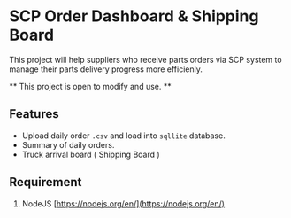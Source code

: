 # SCP Order Dashboard & Shipping Board
This project will help suppliers who receive parts orders via SCP system to
manage their parts delivery progress more efficienly.

** This project is open to modify and use. **

## Features
- Upload daily order `.csv` and load into `sqllite` database.
- Summary of daily orders.
- Truck arrival board ( Shipping Board )

## Requirement
1. NodeJS [https://nodejs.org/en/](https://nodejs.org/en/)
